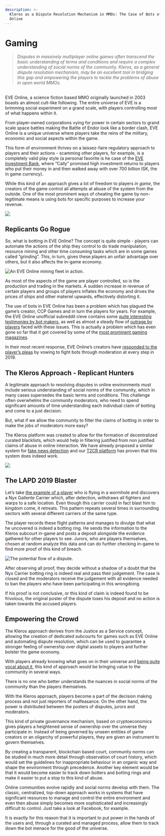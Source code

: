 ```yaml
---
description: >-
  Kleros as a Dispute Resolution Mechanism in MMOs: The Case of Bots of EVE
  Online
---
```


# Gaming

> _Disputes in massively multiplayer online games often transcend the basic understanding of terms and conditions and require a complex understanding of social norms of the community. Kleros, as a general dispute resolution mechanism, may be an excellent tool in bridging this gap and empowering the players to tackle the problems of abuse in open world MMOs._

\
EVE Online, a science fiction based MMO originally launched in 2003 boasts an almost cult-like following. The entire universe of EVE is a brimming social experiment on a grand scale, with players controlling most of what happens within it.

From player-owned corporations vying for power in certain sectors to grand scale space battles making the Battle of Endor look like a border clash, EVE Online is a unique universe where players take the reins of the military, economic and social aspects within the game.

This form of environment thrives on a laissez-faire regulatory approach to players and their actions - scamming other players, for example, is a completely valid play style (a personal favorite is he case of the [EVE Investment Bank](https://news.softpedia.com/news/Eve-Online-Economy-Suffers-700-billion-ISK-Scam-33737.shtml), where “Cally” promised high investment returns to players who put their money in and then walked away with over 700 billion ISK, the in game currency).

While this kind of an approach gives a lot of freedom to players _in game_, the creators of the game control all attempts at abuse of the system from the outside. One of the most prominent ways of cheating the game by non-legitimate means is using bots for specific purposes to increase your revenue.

![](https://blog.kleros.io/content/images/2019/04/7k6vYwWo.png)

## Replicants Go Rogue <a href="#replicants-go-rogue" id="replicants-go-rogue"></a>

So, what is botting in EVE Online? The concept is quite simple - players can automate the actions of the ship they control to do trade manipulation, resource mining and other time consuming tasks which are in some games called “grinding”. This, in turn, gives these players an unfair advantage over others, but it also affects the in-game economy.

![An EVE Online mining fleet in action.](https://blog.kleros.io/content/images/2019/04/ew1gHhHM.jpeg)

As most of the aspects of the game are player controlled, so is the production and trading in the markets. A sudden increase in revenue of certain players and groups of players inflates the economy and drives the prices of ships and other materiel upwards, effectively distorting it.

The use of bots in EVE Online has been a problem which has plagued the game’s creator, CCP Games and in turn the players for years. For example, the EVE Online unofficial subreddit r/eve contains some [quite interesting testimonies by bot makers](https://www.reddit.com/r/Eve/comments/8yipyt/confession\_of\_a\_botmaker/), as well as almost a steady flow of [outrage by players](https://www.reddit.com/r/Eve/comments/a3rwfn/a\_comprehensive\_guide\_to\_botting\_in\_vale\_of\_the/) faced with these issues. This is actually a problem which has even gone so far that it got covered by some of the [most prominent gaming magazines](https://www.pcgamer.com/bots-are-threatening-eve-onlines-economy-and-players-are-fed-up/).

In their most recent response, EVE Online’s creators have [responded to the player’s pleas](https://www.eveonline.com/article/pjms25/security-update-q4-2018) by vowing to fight bots through moderation at every step in 2019.

## The Kleros Approach - Replicant Hunters <a href="#the-kleros-approach-replicant-hunters" id="the-kleros-approach-replicant-hunters"></a>

A legitimate approach to resolving disputes in online environments must include serious understanding of social norms of the community, which in many cases supersedes the basic terms and conditions. This challenge often overwhelms the community moderators, who need to spend significant amounts of time understanding each individual claim of botting and come to a just decision.

But, what if we allow the community to filter the claims of botting in order to make the jobs of moderators more easy?

The Kleros platform was created to allow for the formation of decentralized curated blacklists, which would help in filtering justified from non justified claims of abuse in online interaction. We have already proposed a similar system for [fake news detection](https://blog.kleros.io/can-kleros-fight-fake-news/) and our [T2CR platform](https://blog.kleros.io/ethfinex-kleros-decentralized-token-listing/) has proven that this system does indeed work.

![](https://blog.kleros.io/content/images/2019/04/blade-runner-final-cut-1-1.jpg)

## The LAPD 2019 Blaster <a href="#the-lapd-2019-blaster" id="the-lapd-2019-blaster"></a>

Let’s take [the example of a player](https://www.pcgamer.com/bots-are-threatening-eve-onlines-economy-and-players-are-fed-up/) who is flying in a wormhole and discovers a Nyx Gallente Carrier which, after detection, withdraws all fighters and warps to a safe location. Even though this carrier could in fact blast him to kingdom come, it retreats. This pattern repeats several times in surrounding sectors with several different carriers of the same type.

The player records these flight patterns and manages to divulge that what he uncovered is indeed a botting ring. He sends the information to the Kleros subcourt in-game and posts a deposit alongside the evidence gathered for other players to see. Jurors, who are players themselves, chosen at random analyze this data and can do further checking in-game to find more proof of this kind of breach.

![The potential flow of a dispute.](https://blog.kleros.io/content/images/2019/04/egaming.jpg)

After observing all proof, they decide without a shadow of a doubt that the Nyx Carrier botting ring is indeed real and pass their judgement. The case is closed and the moderators receive the judgement with all evidence needed to ban the players who have been participating in this wrongdoing.

If his proof is not conclusive, or this kind of claim is indeed found to be frivolous, the original poster of the dispute loses his deposit and no action is taken towards the accused players.

## Empowering the Crowd <a href="#empowering-the-crowd" id="empowering-the-crowd"></a>

The Kleros approach derives from the Justice as a Service concept, allowing the creation of dedicated subcourts for games such as EVE Online and automating dispute resolution, which can be used to guarantee a stronger feeling of ownership over digital assets to players and further bolster the game economy.

With players already knowing what goes on in their universe and [being quite vocal about it](https://www.reddit.com/r/Eve/comments/a3rwfn/a\_comprehensive\_guide\_to\_botting\_in\_vale\_of\_the/), this kind of approach would be bringing value to the community in several ways.

There is no one who better understands the nuances in social norms of the community than the players themselves.

With the Kleros approach, players become a part of the decision making process and not just reporters of malfeasance. On the other hand, the power is distributed between the posters of disputes, jurors and moderators.

This kind of private governance mechanism, based on cryptoeconomics gives players a heightened sense of ownership over the universe they participate in. Instead of being governed by unseen entities of game creators or an oligarchy of powerful players, they are given an instrument to govern themselves.

By creating a transparent, blockchain based court, community norms can be studied in much more detail through observation of court history, which would set the guidelines for inappropriate behaviour in an organic way and shape the environment through precedence. Another key element would be that it would become easier to track down botters and botting rings and make it easier to put a stop to this kind of abuse.

Online communities evolve rapidly and social norms develop with them. The classic, centralized, top-down approach works in systems that have significant resources to manage and control the entire environment and even then abuse simply becomes more sophisticated and increasingly difficult to control. Just take a look at Facebook, for example.

It is exactly for this reason that it is important to put power in the hands of the users and, through a curated and managed process, allow them to track down the bot menace for the good of the universe.
